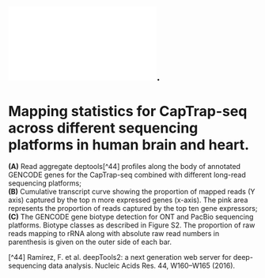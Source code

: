  ## ![Figure S5](FigureS5.pdf). 
 # Mapping statistics for CapTrap-seq across different sequencing platforms in human brain and heart. 
 **(A)** Read aggregate deptools[^44] profiles along the body of annotated GENCODE genes for the CapTrap-seq combined with different long-read sequencing platforms; <br>
 **(B)** Cumulative transcript curve showing the proportion of mapped reads (Y axis) captured by the top n more expressed genes (x-axis). The pink area represents the proportion of reads captured by the top ten gene expressors; <br>
 **(C)** The GENCODE gene biotype detection for ONT and PacBio sequencing platforms. Biotype classes as described in Figure S2. The proportion of raw reads mapping to rRNA along with absolute raw read numbers in parenthesis is given on the outer side of each bar. 

 [^44] Ramírez, F. et al. deepTools2: a next generation web server for deep-sequencing data analysis. Nucleic Acids Res. 44, W160–W165 (2016).
